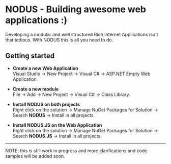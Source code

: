 NODUS - Building awesome web applications :) 
===  

Developing a modular and well structured Rich Internet Applications isn't that tedious. With NODUS this is all you need to do.  


## Getting started  

- **Create a new Web Application**   
   Visual Studio -> New Project -> Visual C# -> ASP.NET Empty Web Application.

- **Create a new module**  
   File -> Add -> New Project -> Visual C# -> Class Library.

- **Install NODUS on both projects**  
   Right click on the solution -> Manage NuGet Packages for Solution -> Search **NODUS** -> Install in all projects.

- **Install NODUS.JS on the Web Application**  
   Right click on the solution -> Manage NuGet Packages for Solution -> Search **NODUS.JS** -> Install in all projects.

----------

NOTE: this is still work in progress and more clarifications and code samples will be added soon.